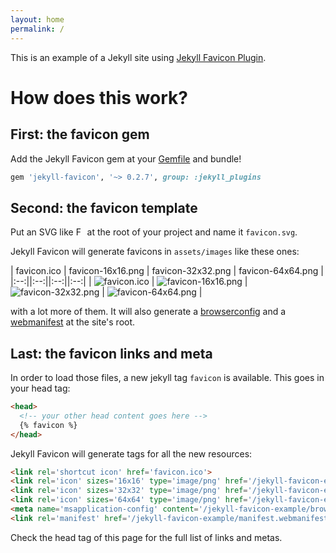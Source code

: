 ```yaml
---
layout: home
permalink: /
---
```

This is an example of a Jekyll site using [Jekyll Favicon Plugin](https://github.com/afaundez/jekyll-favicon).

# How does this work?

## First: the favicon gem

Add the Jekyll Favicon gem at your [Gemfile](https://github.com/afaundez/jekyll-favicon-example/blob/master/Gemfile) and bundle!

```ruby
gem 'jekyll-favicon', '~> 0.2.7', group: :jekyll_plugins
```

## Second: the favicon template

Put an SVG like [<img src='https://github.com/afaundez/jekyll-favicon-example/raw/master/favicon.svg?sanitize=1' alt='Favicon SVG' width='14' style='vertical-align: baseline;'>](https://github.com/afaundez/jekyll-favicon-example/blob/master/favicon.svg) at the root of your project and name it `favicon.svg`.

Jekyll Favicon will generate favicons in `assets/images` like these ones:

| favicon.ico | favicon-16x16.png | favicon-32x32.png | favicon-64x64.png |
|:--:||:--:||:--:||:--:|
| ![favicon.ico](https://afaundez.gitlab.io/jekyll-favicon-example/favicon.ico) | ![favicon-16x16.png](https://afaundez.gitlab.io/jekyll-favicon-example/assets/images/favicon-16x16.png) | ![favicon-32x32.png](https://afaundez.gitlab.io/jekyll-favicon-example/assets/images/favicon-32x32.png) | ![favicon-64x64.png](https://afaundez.gitlab.io/jekyll-favicon-example/assets/images/favicon-64x64.png) |

with a lot more of them. It will also generate a [browserconfig](https://afaundez.gitlab.io/jekyll-favicon-example/browserconfig.xml) and a [webmanifest](https://afaundez.gitlab.io/jekyll-favicon-example/manifest.webmanifest) at the site's root.

## Last: the favicon links and meta

In order to load those files, a new jekyll tag `favicon` is available. This goes in your head tag:

<!-- {% raw %} -->
```html
<head>
  <!-- your other head content goes here -->
  {% favicon %}
</head>
```
<!-- {% endraw %} -->

Jekyll Favicon will generate tags for all the new resources:

```html
<link rel='shortcut icon' href='favicon.ico'>
<link rel='icon' sizes='16x16' type='image/png' href='/jekyll-favicon-example/assets/images/favicon-16x16.png'>
<link rel='icon' sizes='32x32' type='image/png' href='/jekyll-favicon-example/assets/images/favicon-32x32.png'>
<link rel='icon' sizes='64x64' type='image/png' href='/jekyll-favicon-example/assets/images/favicon-64x64.png'>
<meta name='msapplication-config' content='/jekyll-favicon-example/browserconfig.xml'>
<link rel='manifest' href='/jekyll-favicon-example/manifest.webmanifest'>
```

Check the head tag of this page for the full list of links and metas.
